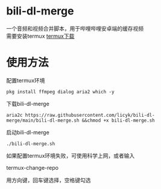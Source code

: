# bili-dl-merge
一个音频和视频合并脚本，用于哔哩哔哩安卓端的缓存视频  
需要安装termux  [termux下载](https://f-droid.org/zh_Hans/packages/com.termux/)  
# 使用方法  
配置termux环境  

    pkg install ffmpeg dialog aria2 which -y

下载bili-dl-merge  

    aria2c https://raw.githubusercontent.com/licyk/bili-dl-merge/main/bili-dl-merge.sh &&chmod +x bili-dl-merge.sh

启动bili-dl-merge  

    ./bili-dl-merge.sh

如果配置termux环境失败，可使用科学上网，或者输入  

termux-change-repo

用方向键，回车键选择，空格键勾选
